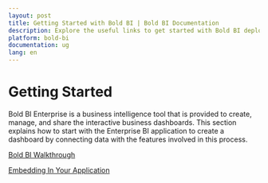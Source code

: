 ```yaml
---
layout: post
title: Getting Started with Bold BI | Bold BI Documentation
description: Explore the useful links to get started with Bold BI deployed in your server. Create powerful dashboards that suit your business needs.
platform: bold-bi
documentation: ug
lang: en
---
```


# Getting Started

Bold BI Enterprise is a business intelligence tool that is provided to create, manage, and share the interactive business dashboards. This section explains how to start with the Enterprise BI application to create a dashboard by connecting data with the features involved in this process.

[Bold BI Walkthrough](/getting-started/creating-dashboard/)

[Embedding In Your Application](/getting-started/embedding-in-your-application/)